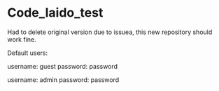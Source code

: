 # Code_Iaido_test
Had to delete original version due to issuea, this new repository should work fine.

Default users:

username: guest password: password


username: admin password: password

